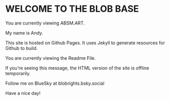 # WELCOME TO THE BLOB BASE


You are currently viewing ABSM.ART.

My name is Andy.



This site is hosted on Github Pages. It uses Jekyll to generate resources for Github to build.

You are currently viewing the Readme File.

If you're seeing this message, the HTML version of the site is offline temporarily.

Follow me on BlueSky at blobrights.bsky.social

Have a nice day!
